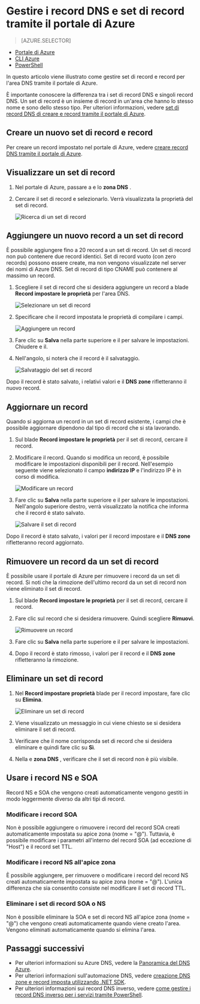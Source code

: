 <properties
   pageTitle="Gestire set di record DNS e record tramite il portale di Azure | Microsoft Azure"
   description="La gestione DNS record imposta e record per l'hosting del dominio DNS Azure."
   services="dns"
   documentationCenter="na"
   authors="sdwheeler"
   manager="carmonm"
   editor=""
   tags="azure-resource-manager"/>

<tags
   ms.service="dns"
   ms.devlang="na"
   ms.topic="article"
   ms.tgt_pltfrm="na"
   ms.workload="infrastructure-services"
   ms.date="08/16/2016"
   ms.author="sewhee"/>

# <a name="manage-dns-records-and-record-sets-by-using-the-azure-portal"></a>Gestire i record DNS e set di record tramite il portale di Azure


> [AZURE.SELECTOR]
- [Portale di Azure](dns-operations-recordsets-portal.md)
- [CLI Azure](dns-operations-recordsets-cli.md)
- [PowerShell](dns-operations-recordsets.md)


In questo articolo viene illustrato come gestire set di record e record per l'area DNS tramite il portale di Azure.

È importante conoscere la differenza tra i set di record DNS e singoli record DNS. Un set di record è un insieme di record in un'area che hanno lo stesso nome e sono dello stesso tipo. Per ulteriori informazioni, vedere [set di record DNS di creare e record tramite il portale di Azure](dns-getstarted-create-recordset-portal.md).

## <a name="create-a-new-record-set-and-record"></a>Creare un nuovo set di record e record

Per creare un record impostato nel portale di Azure, vedere [creare record DNS tramite il portale di Azure](dns-getstarted-create-recordset-portal.md).


## <a name="view-a-record-set"></a>Visualizzare un set di record

1. Nel portale di Azure, passare a e lo **zona DNS** .

2. Cercare il set di record e selezionarlo. Verrà visualizzata la proprietà del set di record.

    ![Ricerca di un set di record](./media/dns-operations-recordsets-portal/searchset500.png)


## <a name="add-a-new-record-to-a-record-set"></a>Aggiungere un nuovo record a un set di record

È possibile aggiungere fino a 20 record a un set di record. Un set di record non può contenere due record identici. Set di record vuoto (con zero records) possono essere create, ma non vengono visualizzate nel server dei nomi di Azure DNS. Set di record di tipo CNAME può contenere al massimo un record.


1. Scegliere il set di record che si desidera aggiungere un record a blade **Record impostare le proprietà** per l'area DNS.

    ![Selezionare un set di record](./media/dns-operations-recordsets-portal/selectset500.png)

2. Specificare che il record impostata le proprietà di compilare i campi.

    ![Aggiungere un record](./media/dns-operations-recordsets-portal/addrecord500.png)

2. Fare clic su **Salva** nella parte superiore e il per salvare le impostazioni. Chiudere e il.

3. Nell'angolo, si noterà che il record è il salvataggio.

    ![Salvataggio del set di record](./media/dns-operations-recordsets-portal/saving150.png)

Dopo il record è stato salvato, i relativi valori e il **DNS zone** rifletteranno il nuovo record.


## <a name="update-a-record"></a>Aggiornare un record

Quando si aggiorna un record in un set di record esistente, i campi che è possibile aggiornare dipendono dal tipo di record che si sta lavorando.

1. Sul blade **Record impostare le proprietà** per il set di record, cercare il record.

2. Modificare il record. Quando si modifica un record, è possibile modificare le impostazioni disponibili per il record. Nell'esempio seguente viene selezionato il campo **indirizzo IP** e l'indirizzo IP è in corso di modifica.

    ![Modificare un record](./media/dns-operations-recordsets-portal/modifyrecord500.png)

3. Fare clic su **Salva** nella parte superiore e il per salvare le impostazioni. Nell'angolo superiore destro, verrà visualizzato la notifica che informa che il record è stato salvato.

    ![Salvare il set di record](./media/dns-operations-recordsets-portal/saved150.png)


Dopo il record è stato salvato, i valori per il record impostare e il **DNS zone** rifletteranno record aggiornato.


## <a name="remove-a-record-from-a-record-set"></a>Rimuovere un record da un set di record

È possibile usare il portale di Azure per rimuovere i record da un set di record. Si noti che la rimozione dell'ultimo record da un set di record non viene eliminato il set di record.

1. Sul blade **Record impostare le proprietà** per il set di record, cercare il record.

2. Fare clic sul record che si desidera rimuovere. Quindi scegliere **Rimuovi**.

    ![Rimuovere un record](./media/dns-operations-recordsets-portal/removerecord500.png)

3. Fare clic su **Salva** nella parte superiore e il per salvare le impostazioni.

3. Dopo il record è stato rimosso, i valori per il record e il **DNS zone** rifletteranno la rimozione.


## <a name="delete"></a>Eliminare un set di record

1. Nel **Record impostare proprietà** blade per il record impostare, fare clic su **Elimina**.

    ![Eliminare un set di record](./media/dns-operations-recordsets-portal/deleterecordset500.png)

2. Viene visualizzato un messaggio in cui viene chiesto se si desidera eliminare il set di record.

3. Verificare che il nome corrisponda set di record che si desidera eliminare e quindi fare clic su **Sì**.

4. Nella e **zona DNS** , verificare che il set di record non è più visibile.


## <a name="work-with-ns-and-soa-records"></a>Usare i record NS e SOA

Record NS e SOA che vengono creati automaticamente vengono gestiti in modo leggermente diverso da altri tipi di record.

### <a name="modify-soa-records"></a>Modificare i record SOA

Non è possibile aggiungere o rimuovere i record del record SOA creati automaticamente impostata su apice zona (nome = "@"). Tuttavia, è possibile modificare i parametri all'interno del record SOA (ad eccezione di "Host") e il record set TTL.

### <a name="modify-ns-records-at-the-zone-apex"></a>Modificare i record NS all'apice zona

È possibile aggiungere, per rimuovere o modificare i record del record NS creati automaticamente impostata su apice zona (nome = "@"). L'unica differenza che sia consentito consiste nel modificare il set di record TTL.

### <a name="delete-soa-or-ns-record-sets"></a>Eliminare i set di record SOA o NS

Non è possibile eliminare la SOA e set di record NS all'apice zona (nome = "@") che vengono creati automaticamente quando viene creato l'area. Vengono eliminati automaticamente quando si elimina l'area.

## <a name="next-steps"></a>Passaggi successivi

-   Per ulteriori informazioni su Azure DNS, vedere la [Panoramica del DNS Azure](dns-overview.md).
-   Per ulteriori informazioni sull'automazione DNS, vedere [creazione DNS zone e record imposta utilizzando .NET SDK](dns-sdk.md).
-   Per ulteriori informazioni sui record DNS inverso, vedere [come gestire i record DNS inverso per i servizi tramite PowerShell](dns-reverse-dns-record-operations-ps.md).
